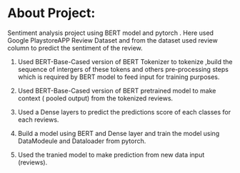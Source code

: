 # About Project:
Sentiment analysis project using BERT model and pytorch . Here used Google PlaystoreAPP Review Dataset and from the dataset  used review  column to predict the sentiment of the review.

1. Used BERT-Base-Cased version of BERT Tokenizer to tokenize ,build the sequence of intergers of these tokens and others pre-processing steps which is required by
BERT model to feed input for training purposes.

2. Used  BERT-Base-Cased version of BERT pretrained model to make context ( pooled output) from the  tokenized reviews.

3. Used a Dense layers to predict the predictions score of each classes for each reviews.

4. Build a model using  BERT and Dense layer and train the model using DataModeule and Dataloader from pytorch.

5. Used the tranied model to make prediction from new data input (reviews).



